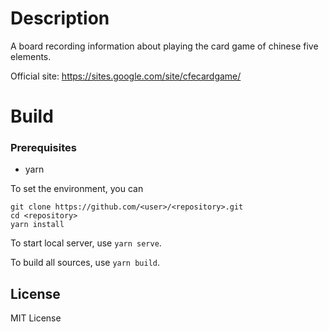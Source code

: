 Description
=====
A board recording information about playing the card game of chinese five elements.

Official site: <https://sites.google.com/site/cfecardgame/>

Build
=====
### Prerequisites
* yarn

To set the environment, you can
```
git clone https://github.com/<user>/<repository>.git
cd <repository>
yarn install
```
To start local server, use `yarn serve`.

To build all sources, use `yarn build`.

License
-------
MIT License
